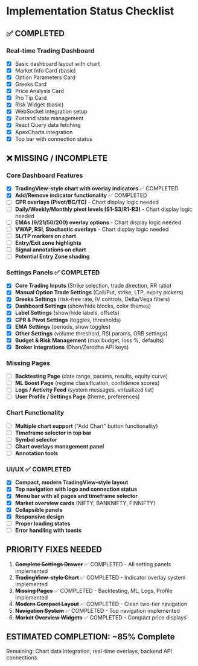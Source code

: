 # Implementation Status Checklist

## ✅ COMPLETED
### Real-time Trading Dashboard
- [x] Basic dashboard layout with chart
- [x] Market Info Card (basic)
- [x] Option Parameters Card
- [x] Greeks Card  
- [x] Price Analysis Card
- [x] Pro Tip Card
- [x] Risk Widget (basic)
- [x] WebSocket integration setup
- [x] Zustand state management
- [x] React Query data fetching
- [x] ApexCharts integration
- [x] Top bar with connection status

## ❌ MISSING / INCOMPLETE

### Core Dashboard Features  
- [x] **TradingView-style chart with overlay indicators** ✅ COMPLETED
- [x] **Add/Remove indicator functionality** ✅ COMPLETED  
- [ ] **CPR overlays (Pivot/BC/TC)** - Chart display logic needed
- [ ] **Daily/Weekly/Monthly pivot levels (S1-S3/R1-R3)** - Chart display logic needed
- [ ] **EMAs (9/21/50/200) overlay options** - Chart display logic needed
- [ ] **VWAP, RSI, Stochastic overlays** - Chart display logic needed
- [ ] **SL/TP markers on chart**
- [ ] **Entry/Exit zone highlights**
- [ ] **Signal annotations on chart**
- [ ] **Potential Entry Zone shading**

### Settings Panels ✅ COMPLETED
- [x] **Core Trading Inputs** (Strike selection, trade direction, RR ratio)
- [x] **Manual Option Trade Settings** (Call/Put, strike, LTP, expiry pickers)  
- [x] **Greeks Settings** (risk-free rate, IV controls, Delta/Vega filters)
- [x] **Dashboard Settings** (show/hide blocks, color themes)
- [x] **Label Settings** (show/hide labels, offsets)
- [x] **CPR & Pivot Settings** (toggles, thresholds)
- [x] **EMA Settings** (periods, show toggles)
- [x] **Other Settings** (volume threshold, RSI params, ORB settings)
- [x] **Budget & Risk Management** (max budget, loss %, defaults)
- [x] **Broker Integrations** (Dhan/Zerodha API keys)

### Missing Pages
- [ ] **Backtesting Page** (date range, params, results, equity curve)
- [ ] **ML Boost Page** (regime classification, confidence scores)
- [ ] **Logs / Activity Feed** (system messages, virtualized list)
- [ ] **User Profile / Settings Page** (theme, preferences)

### Chart Functionality
- [ ] **Multiple chart support** ("Add Chart" button functionality)
- [ ] **Timeframe selector in top bar**
- [ ] **Symbol selector** 
- [ ] **Chart overlays management panel**
- [ ] **Annotation tools**

### UI/UX ✅ COMPLETED  
- [x] **Compact, modern TradingView-style layout**
- [x] **Top navigation with logo and connection status**
- [x] **Menu bar with all pages and timeframe selector**
- [x] **Market overview cards** (NIFTY, BANKNIFTY, FINNIFTY)
- [x] **Collapsible panels**
- [x] **Responsive design**
- [ ] **Proper loading states**
- [ ] **Error handling with toasts**

## PRIORITY FIXES NEEDED
1. ~~**Complete Settings Drawer**~~ ✅ COMPLETED - All setting panels implemented
2. ~~**TradingView-style Chart**~~ ✅ COMPLETED - Indicator overlay system implemented
3. ~~**Missing Pages**~~ ✅ COMPLETED - Backtesting, ML, Logs, Profile implemented
4. ~~**Modern Compact Layout**~~ ✅ COMPLETED - Clean two-tier navigation
5. ~~**Navigation System**~~ ✅ COMPLETED - Top navigation implemented
6. ~~**Market Overview Widgets**~~ ✅ COMPLETED - Compact price displays

## ESTIMATED COMPLETION: ~85% Complete  
Remaining: Chart data integration, real-time overlays, backend API connections.